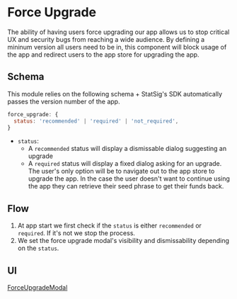 # Force Upgrade

The ability of having users force upgrading our app allows us to stop critical UX and security bugs from reaching a wide audience.
By defining a mininum version all users need to be in, this component will block usage of the app and redirect users to the app store for
upgrading the app.

## Schema

This module relies on the following schema + StatSig's SDK automatically passes the version number of the app.

```javascript
force_upgrade: {
  status: 'recommended' | 'required' | 'not_required',
}
```

- `status`:
  - A `recommended` status will display a dismissable dialog suggesting an upgrade
  - A `required` status will display a fixed dialog asking for an upgrade. The user's only option will be to navigate out to the app store to upgrade the app. In the case the user doesn't want to continue using the app they can retrieve their seed phrase to get their funds back.

## Flow

1. At app start we first check if the `status` is either `recommended` or `required`. If it's not we stop the process.
2. We set the force upgrade modal's visibility and dismissability depending on the `status`.

## UI

[ForceUpgradeModal](https://github.com/Poki/universe/blob/main/apps/mobile/src/components/forceUpgrade/ForceUpgradeModal.tsx)
